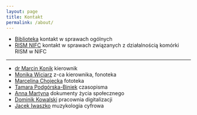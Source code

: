 ```yaml
---
layout: page
title: Kontakt
permalink: /about/
---
```


- [Biblioteka](mailto:biblioteka@nifc.pl) kontakt w sprawach ogólnych
- [RISM NIFC](mailto:rism@nifc.pl) kontakt w sprawach związanych z działalnością komórki RISM w NIFC

---

- [dr Marcin Konik](mailto:mkonik@nifc.pl) kierownik
- [Monika Wiciarz](mailto:mwiciarz@nifc.pl) z-ca kierownika, fonoteka
- [Marcelina Chojecka](mailto:mchojecka@nifc.pl) fototeka
- [Tamara Podgórska-Biniek](mailto:tbiniek@nifc.pl) czasopisma
- [Anna Martyna](mailto:amartyna@nifc.pl) dokumenty życia społecznego
- [Dominik Kowalski](mailto:dkowalski@nifc.pl) pracownia digitalizacji
- [Jacek Iwaszko](mailto:jiwaszko@nifc.pl) muzykologia cyfrowa

